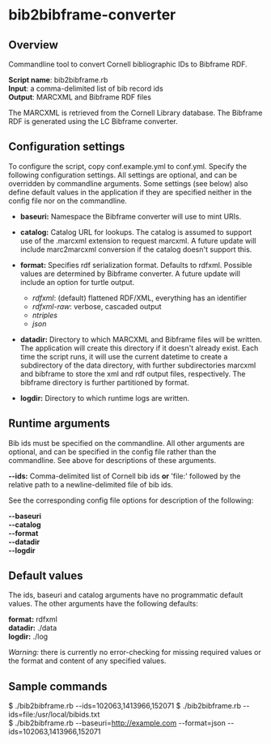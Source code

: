 # bib2bibframe-converter #

## Overview ##

Commandline tool to convert Cornell bibliographic IDs to Bibframe RDF.

**Script name**: bib2bibframe.rb  
**Input**: a comma-delimited list of bib record ids   
**Output**: MARCXML and Bibframe RDF files

The MARCXML is retrieved from the Cornell Library database. The Bibframe RDF is
generated using the LC Bibframe converter.


## Configuration settings ##

To configure the script, copy conf.example.yml to conf.yml. Specify the 
following configuration settings. All settings are optional, and can be 
overridden by commandline arguments. Some settings (see below) also define 
default values in the application if they are specified neither in the config 
file nor on the commandline.

- **baseuri:** Namespace the Bibframe converter will use to mint URIs.

- **catalog:** Catalog URL for lookups. The catalog is assumed to support use of 
the .marcxml extension to request marcxml. A future update will include 
marc2marcxml conversion if the catalog doesn't support this.

- **format:** Specifies rdf serialization format. Defaults to rdfxml. Possible
values are determined by Bibframe converter. A future update will include an
option for turtle output.   
    - *rdfxml*: (default) flattened RDF/XML, everything has an identifier  
    - *rdfxml-raw*: verbose, cascaded output  
    - *ntriples*  
    - *json*  

- **datadir:** Directory to which MARCXML and Bibframe files will be written. 
The application will create this directory if it doesn't already exist. Each 
time the script runs, it will use the current datetime to create a subdirectory 
of the data directory, with further subdirectories marcxml and bibframe to store 
the xml and rdf output files, respectively. The bibframe directory is further
partitioned by format.

- **logdir:** Directory to which runtime logs are written. 


## Runtime arguments ##

Bib ids must be specified on the commandline. All other arguments are optional,
and can be specified in the config file rather than the commandline. See above
for descriptions of these arguments.

**--ids:** Comma-delimited list of Cornell bib ids **or** 'file:' followed by 
the relative path to a newline-delimited file of bib ids.

See the corresponding config file options for description of the following:

**--baseuri**   
**--catalog**     
**--format**     
**--datadir**     
**--logdir**     

## Default values ##

The ids, baseuri and catalog arguments have no programmatic default values. The 
other arguments have the following defaults:

**format:** rdfxml  
**datadir:** ./data  
**logdir:** ./log  

*Warning:* there is currently no error-checking for missing required values or
the format and content of any specified values.


## Sample commands ##
$ ./bib2bibframe.rb --ids=102063,1413966,152071 
$ ./bib2bibframe.rb --ids=file:/usr/local/bibids.txt  
$ ./bib2bibframe.rb --baseuri=http://example.com --format=json --ids=102063,1413966,152071



